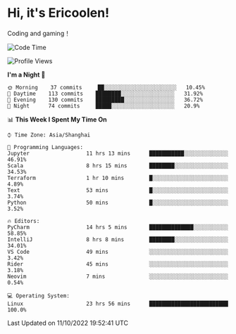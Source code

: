 # Hi, it's Ericoolen!
Coding and gaming！

<!--START_SECTION:waka-->
![Code Time](http://img.shields.io/badge/Code%20Time-442%20hrs%207%20mins-blue)

![Profile Views](http://img.shields.io/badge/Profile%20Views-1-blue)

**I'm a Night 🦉** 

```text
🌞 Morning    37 commits     ██░░░░░░░░░░░░░░░░░░░░░░░   10.45% 
🌆 Daytime    113 commits    ████████░░░░░░░░░░░░░░░░░   31.92% 
🌃 Evening    130 commits    █████████░░░░░░░░░░░░░░░░   36.72% 
🌙 Night      74 commits     █████░░░░░░░░░░░░░░░░░░░░   20.9%

```


📊 **This Week I Spent My Time On** 

```text
⌚︎ Time Zone: Asia/Shanghai

💬 Programming Languages: 
Jupyter                  11 hrs 13 mins      ███████████░░░░░░░░░░░░░░   46.91% 
Scala                    8 hrs 15 mins       ████████░░░░░░░░░░░░░░░░░   34.53% 
Terraform                1 hr 10 mins        █░░░░░░░░░░░░░░░░░░░░░░░░   4.89% 
Text                     53 mins             █░░░░░░░░░░░░░░░░░░░░░░░░   3.74% 
Python                   50 mins             █░░░░░░░░░░░░░░░░░░░░░░░░   3.52%

🔥 Editors: 
PyCharm                  14 hrs 5 mins       ██████████████░░░░░░░░░░░   58.85% 
IntelliJ                 8 hrs 8 mins        ████████░░░░░░░░░░░░░░░░░   34.01% 
VS Code                  49 mins             ░░░░░░░░░░░░░░░░░░░░░░░░░   3.42% 
Rider                    45 mins             ░░░░░░░░░░░░░░░░░░░░░░░░░   3.18% 
Neovim                   7 mins              ░░░░░░░░░░░░░░░░░░░░░░░░░   0.54%

💻 Operating System: 
Linux                    23 hrs 56 mins      █████████████████████████   100.0%

```


 Last Updated on 11/10/2022 19:52:41 UTC
<!--END_SECTION:waka-->

